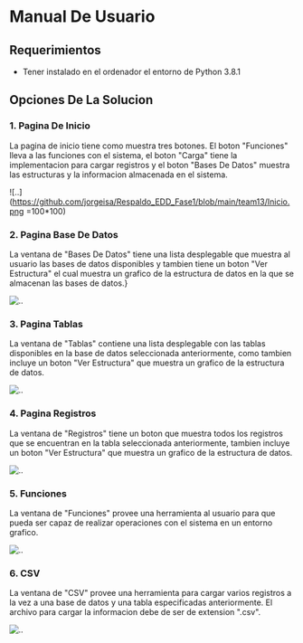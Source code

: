 # Manual De Usuario


## Requerimientos
* Tener instalado en el ordenador el entorno de Python 3.8.1


## Opciones De La Solucion

### 1. Pagina De Inicio
La pagina de inicio tiene como muestra tres botones. El boton "Funciones" lleva a las funciones con el sistema, el boton "Carga" tiene la implementacion para cargar registros y el boton "Bases De Datos" muestra las estructuras y la informacion almacenada en el sistema.



![..](https://github.com/jorgeisa/Respaldo_EDD_Fase1/blob/main/team13/Inicio.png =100*100)




### 2. Pagina Base De Datos
La ventana de "Bases De Datos" tiene una lista desplegable que muestra al usuario las bases de datos 
disponibles y tambien tiene un boton "Ver Estructura" el cual muestra un grafico de la estructura de datos en la que se almacenan las bases de datos.}



![..](https://github.com/jorgeisa/Respaldo_EDD_Fase1/blob/main/team13/BD.png)





### 3. Pagina Tablas
La ventana de "Tablas" contiene una lista desplegable con las tablas disponibles en la base de datos 
seleccionada anteriormente, como tambien incluye un boton "Ver Estructura" que muestra un grafico de la estructura de datos.


![..](https://github.com/jorgeisa/Respaldo_EDD_Fase1/blob/main/team13/Tablas.png)




### 4. Pagina Registros
La ventana de "Registros" tiene un boton que muestra todos los registros que se encuentran en la tabla seleccionada anteriormente, tambien incluye un boton "Ver Estructura" que muestra un grafico de la estructura de datos.


![..](https://github.com/jorgeisa/Respaldo_EDD_Fase1/blob/main/team13/Registros.png)




### 5. Funciones
La ventana de "Funciones" provee una herramienta al usuario para que pueda ser capaz de realizar operaciones con el sistema en un entorno grafico.


![..](https://github.com/jorgeisa/Respaldo_EDD_Fase1/blob/main/team13/Funciones.png)




### 6. CSV
La ventana de "CSV" provee una herramienta para cargar varios registros a la vez a una base de datos y una tabla especificadas anteriormente. El archivo para cargar la informacion debe de ser de extension ".csv".


![..](https://github.com/jorgeisa/Respaldo_EDD_Fase1/blob/main/team13/CSV.png)


